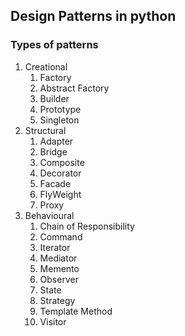 ## Design Patterns in python

### Types of patterns
1. Creational
	1. Factory
	2. Abstract Factory
	3. Builder 
	4. Prototype
	5. Singleton
2. Structural
	1. Adapter
	2. Bridge
	3. Composite
	4. Decorator
	5. Facade
	6. FlyWeight
	7. Proxy
3. Behavioural
	1. Chain of Responsibility
	2. Command
	3. Iterator
	4. Mediator
	5. Memento
	6. Observer
	7. State
	8. Strategy
	9. Template Method
	10. Visitor